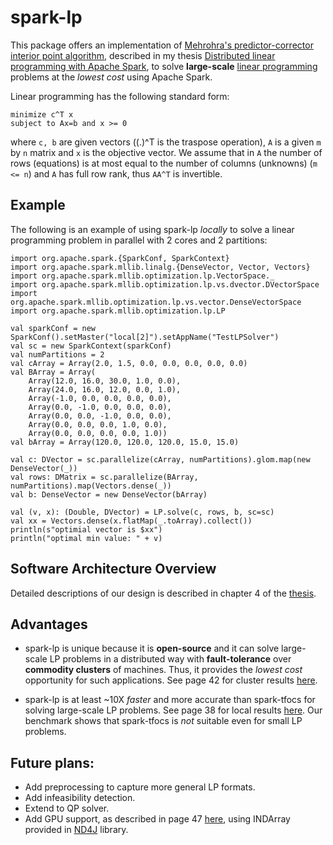 # spark-lp

This package offers an implementation of [Mehrohra's predictor-corrector interior point algorithm](https://en.wikipedia.org/wiki/Mehrotra_predictor%E2%80%93corrector_method), described in my thesis [Distributed linear programming with Apache Spark](https://open.library.ubc.ca/cIRcle/collections/ubctheses/24/items/1.0340337), to solve **large-scale** [linear programming](https://en.wikipedia.org/wiki/Linear_programming) problems at the *lowest cost* using Apache Spark.

Linear programming has the following standard form: 

	minimize c^T x 
	subject to Ax=b and x >= 0

where `c, b` are given vectors ((.)^T is the traspose operation), `A` is a given `m` by `n` matrix and `x` is the objective vector. We assume that in `A` the number of rows (equations) is
at most equal to the number of columns (unknowns) (`m <= n`) and `A` has full row rank, thus `AA^T` is invertible.

## Example

The following is an example of using spark-lp *locally* to solve a linear programming problem in parallel with 2 cores and 2 partitions:

	import org.apache.spark.{SparkConf, SparkContext}
	import org.apache.spark.mllib.linalg.{DenseVector, Vector, Vectors}
	import org.apache.spark.mllib.optimization.lp.VectorSpace._
	import org.apache.spark.mllib.optimization.lp.vs.dvector.DVectorSpace
	import org.apache.spark.mllib.optimization.lp.vs.vector.DenseVectorSpace
	import org.apache.spark.mllib.optimization.lp.LP

	val sparkConf = new SparkConf().setMaster("local[2]").setAppName("TestLPSolver")
	val sc = new SparkContext(sparkConf)
	val numPartitions = 2
	val cArray = Array(2.0, 1.5, 0.0, 0.0, 0.0, 0.0, 0.0)
	val BArray = Array(
    	Array(12.0, 16.0, 30.0, 1.0, 0.0),
    	Array(24.0, 16.0, 12.0, 0.0, 1.0),
    	Array(-1.0, 0.0, 0.0, 0.0, 0.0),
    	Array(0.0, -1.0, 0.0, 0.0, 0.0),
    	Array(0.0, 0.0, -1.0, 0.0, 0.0),
    	Array(0.0, 0.0, 0.0, 1.0, 0.0),
    	Array(0.0, 0.0, 0.0, 0.0, 1.0))
	val bArray = Array(120.0, 120.0, 120.0, 15.0, 15.0)

	val c: DVector = sc.parallelize(cArray, numPartitions).glom.map(new DenseVector(_))
	val rows: DMatrix = sc.parallelize(BArray, numPartitions).map(Vectors.dense(_))
	val b: DenseVector = new DenseVector(bArray)

	val (v, x): (Double, DVector) = LP.solve(c, rows, b, sc=sc)
	val xx = Vectors.dense(x.flatMap(_.toArray).collect())
	println(s"optimial vector is $xx")
	println("optimal min value: " + v)

## Software Architecture Overview

Detailed descriptions of our design is described in chapter 4 of the [thesis](https://open.library.ubc.ca/cIRcle/collections/ubctheses/24/items/1.0340337).

## Advantages

* spark-lp is unique because it is **open-source** and it can solve large-scale LP problems in a distributed way with **fault-tolerance** over **commodity clusters** of machines. Thus, it provides the *lowest cost* opportunity for such applications. See page 42 for cluster results [here](https://open.library.ubc.ca/cIRcle/collections/ubctheses/24/items/1.0340337).

* spark-lp is at least ~10X *faster* and more accurate than spark-tfocs for solving large-scale LP problems. See page 38 for local results [here](https://open.library.ubc.ca/cIRcle/collections/ubctheses/24/items/1.0340337). Our benchmark shows that spark-tfocs is *not* suitable even for small LP problems.

## Future plans:

* Add preprocessing to capture more general LP formats.
* Add infeasibility detection.
* Extend to QP solver.
* Add GPU support, as described in page 47 [here](https://open.library.ubc.ca/cIRcle/collections/ubctheses/24/items/1.0340337), using INDArray provided in [ND4J](http://nd4j.org/) library.
